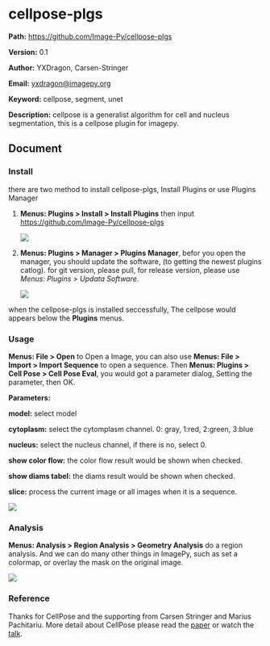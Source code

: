 # cellpose-plgs

**Path:** https://github.com/Image-Py/cellpose-plgs

**Version:** 0.1

**Author:** YXDragon, Carsen-Stringer

**Email:** yxdragon@imagepy.org

**Keyword:** cellpose, segment, unet

**Description:** cellpose is a generalist algorithm for cell and nucleus segmentation, this is a cellpose plugin for imagepy.



## Document
### Install

there are two method to install  cellpose-plgs, Install Plugins or use Plugins Manager

1. **Menus: Plugins > Install > Install Plugins** then input https://github.com/Image-Py/cellpose-plgs

   ![](http://skimgplgs.imagepy.org/install.png)

   

2. **Menus:  Plugins > Manager > Plugins Manager**, befor you open the manager, you should update the software, (to getting the newest plugins catlog). for git version, please pull, for release version, please use *Menus: Plugins > Updata Software*.

   ![](http://skimgplgs.imagepy.org/manager.png)

when the cellpose-plgs is installed seccessfully, The cellpose would appears below the **Plugins** menus.



### Usage

**Menus: File > Open** to Open a Image, you can also use **Menus: File > Import > Import Sequence** to open a sequence. Then **Menus: Plugins > Cell Pose > Cell Pose Eval**, you would got a parameter dialog, Setting the parameter, then OK.



**Parameters:**

**model:** select model

**cytoplasm:** select the cytomplasm channel. 0: gray, 1:red, 2:green, 3:blue

**nucleus:** select the nucleus channel,  if there is no, select 0.

**show color flow:** the color flow result would be shown when checked.

**show diams tabel:** the diams result would be shown when checked.

**slice:** process the current image or all images when it is a sequence.

![](http://skimgplgs.imagepy.org/cellpose.png)



### Analysis

**Menus: Analysis > Region Analysis > Geometry Analysis** do a region analysis. And we can do many other things in ImagePy, such as set a colormap, or overlay the mask on the original image.

![](http://skimgplgs.imagepy.org/region.png)



### Reference

Thanks for CellPose and the supporting from  Carsen Stringer and Marius Pachitariu. More detail about CellPose please read the [paper](https://t.co/4HFsxDezAP?amp=1) or watch the [talk](https://t.co/JChCsTD0SK?amp=1). 